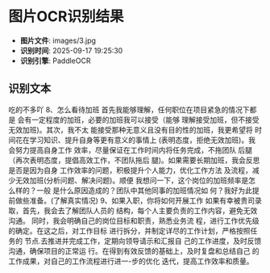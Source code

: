 # 图片OCR识别结果

- **图片文件**: images/3.jpg
- **识别时间**: 2025-09-17 19:25:30
- **识别引擎**: PaddleOCR

## 识别文本

吃的不多吖
8、怎么看待加班
首先我能够理解，任何职位在项目紧急的情况下都是
会有一定程度的加班，必要的加班我可以接受（能够
理解接受加班，但不接受无效加班)。其次，我不太
能接受那种无意义且没有目的性的加班，我更希望将
时间花在学习知识、提升自身等更有意义的事情上
(表明态度，拒绝无效加班)。我会努力提高自身工作
效率，尽量保证在工作时间内将任务完成，不拖团队
后腿（再次表明态度，提倡高效工作，不团队拖后
腿)。如果需要长期加班，我会反思是否是因为自身
工作效率的问题，积极提升个人能力，优化工作方法
及流程，减少无效加班(分析问题、解决问题)。顺便
我想问一下，这个岗位的加班频率是怎么样的？一般
是什么原因造成的？团队中其他同事的加班情况如
何？我好为此提前做些准备。(了解真实情况)
9、如果入职，你将如何开展工作
如果有幸被贵司录取，首先，我会去了解团队人员的
结构，每个人主要负责的工作内容，避免无效沟通。
同时，我会明确自己的岗位目标和职责，熟悉业务流
程，进行工作优先级的确定。在这之后，对工作目标
进行拆分，并制定详尽的工作计划，严格按照任务的
节点.去推进并完成工作，定期向领导请示和汇报自
己的工作进度，及时反馈沟通，确保项目的正常运
行。在得到有效反馈的基础上，及时复盘和总结自己
的工作成果，对自己的工作流程进行进一-步的优化
迭代，提高工作效率和质量。
